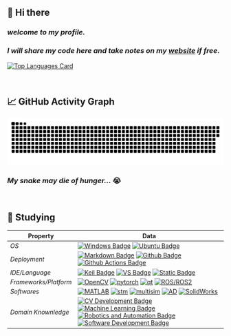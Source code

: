 <!--
**Radioactive-jkl/Radioactive-jkl** is a ✨ _special_ ✨ repository because its `README.md` (this file) appears on your GitHub profile.

Here are some ideas to get you started:

- 🔭 I’m currently working on ...
- 🌱 I’m currently learning ...
- 👯 I’m looking to collaborate on ...
- 🤔 I’m looking for help with ...
- 💬 Ask me about ...
- 📫 How to reach me: ...
- 😄 Pronouns: ...
- ⚡ Fun fact: ...
-->


## 👋 Hi there

### *welcome to my profile.* 
### *I will share my code here and take notes on my [website](https://radioactive-jkl.github.io/) if free.*

[![Top Languages Card](https://github-readme-stats.vercel.app/api/top-langs/?username=Radioactive-jkl&theme=shadow_blue&layout=compact&hide=makefile,cmake)](https://github.com/Radioactive-jkl)

<br>

## 📈 GitHub Activity Graph

<picture>
  <source
    media="(prefers-color-scheme: dark)"
    srcset="https://raw.githubusercontent.com/Radioactive-jkl/Radioactive-jkl/output/github-contribution-grid-snake-dark.svg"
  />
  <source
    media="(prefers-color-scheme: light)"
    srcset="https://raw.githubusercontent.com/Radioactive-jkl/Radioactive-jkl/output/github-contribution-grid-snake.svg"
  />
  <img
    alt="github contribution grid snake animation"
    src="https://raw.githubusercontent.com/Radioactive-jkl/Radioactive-jkl/output/github-contribution-grid-snake.svg"
  />
</picture>

### *My snake may die of hunger...* 😭

<br>

## 🌱 Studying

| **Property**          | **Data** |
|-----------------------|----------|
| *OS*                  | [![Windows Badge](https://img.shields.io/badge/-Windows-0078D4?style=flat&logo=Windows&logoColor=white)](https://www.microsoft.com/zh-cn/software-download/windows10ISO/) [![Ubuntu Badge](https://img.shields.io/badge/-Ubuntu-E95420?style=flat&logo=Ubuntu&logoColor=black)](https://www.ubuntu.org.cn/global) |
| *Deployment*          | [![Markdown Badge](https://img.shields.io/badge/-Markdown-2088FF?style=flat&logo=Markdown&logoColor=white)](https://radioactive-jkl.github.io/2022/12/01/hello-world/) [![Github Badge](https://img.shields.io/badge/-Github%20-2088FF?style=flat&logo=Github&logoColor=white)](https://github.com/radioactive-jkl) [![Github Actions Badge](https://img.shields.io/badge/-Git%20-2088FF?style=flat&logo=Git&logoColor=white)](https://git-scm.com/) |
| *IDE/Language*        | [![Keil Badge](https://img.shields.io/badge/-Keil-2c9f45?logo=arm&logoColor=white)](https://www.keil.com/) [![VS Badge](https://img.shields.io/badge/VS-C%2FC%2B%2B-5C2D91?logo=visualstudio&logoColor=white)](https://visualstudio.microsoft.com/zh-hans/vs/) [![Static Badge](https://img.shields.io/badge/Conda%2FCmd-Python%2FJS-0099e5?logo=anaconda&logoColor=44A833)](https://radioactive-jkl.github.io/) |
| *Frameworks/Platform* | [![OpenCV](https://img.shields.io/badge/OpenCV-27338e?style=for-the-badge&logo=OpenCV&logoColor=white)](https://opencv.org/) [![pytorch](https://img.shields.io/badge/PyTorch-EE4C2C?style=for-the-badge&logo=pytorch&logoColor=white)](https://pytorch.org/) [![qt](https://img.shields.io/badge/Qt-41CD52?style=for-the-badge&logo=qt&logoColor=white)](https://www.qt.io/zh-cn/) [![ROS/ROS2](https://img.shields.io/badge/ROS%2FROS2-22314E?style=for-the-badge&logo=ros&logoColor=white)](https://www.ros.org/) |
| *Softwares*           | [![MATLAB](https://img.shields.io/badge/MATLAB-fefefe?style=plastic)](https://ww2.mathworks.cn/products/matlab.html) [![stm](https://img.shields.io/badge/CubeMX-fefefe?style=plastic&logo=stmicroelectronics&logoColor=03234B)](https://www.st.com/zh/development-tools/stm32cubemx.html) [![multisim](https://img.shields.io/badge/multisim-fefefe?style=plastic&logo=multisim&logoColor=57B685)](https://www.ni.com/zh-cn/support/downloads/software-products/download.multisim.html) [![AD](https://img.shields.io/badge/Altium%20Designer-fefefe?style=plastic&logo=altiumdesigner&logoColor=A5915F)](https://www.altium.com/altium-designer) [![SolidWorks](https://img.shields.io/badge/SolidWorks%2FCura-fefefe?style=plastic)](https://ultimaker.com/software/ultimaker-cura/) |
| *Domain Knownledge*   | [![CV Development Badge](https://img.shields.io/badge/-Computer%20Vision-FAB040?style=flat&logoColor=white)](https://arxiv.org/list/cs.CV/recent) [![Machine Learning Badge](https://img.shields.io/badge/-Machine%20Learning-01D277?style=flat&logoColor=white)](https://arxiv.org/list/cs.LG/recent) [![Robotics and Automation Badge](https://img.shields.io/badge/-Robotics%20and%20Automation-4C8CBF?style=flat&logoColor=white)](https://arxiv.org/list/cs.RO/recent) [![Software Development Badge](https://img.shields.io/badge/-Software%20Development-FF6600?style=flat&logoColor=white)](https://github.com/Radioactive-jkl?tab=repositories) |

<br>
